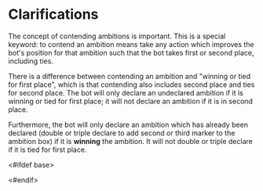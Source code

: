 # Clarifications

The concept of contending ambitions is important. This is a special keyword: to contend an ambition means take any action which improves the bot's position for that ambition such that the bot takes first or second place, including ties.

There is a difference between contending an ambition and "winning or tied for first place", which is that contending also includes second place and ties for second place. The bot will only declare an undeclared ambition if it is winning or tied for first place; it will not declare an ambition if it is in second place.

Furthermore, the bot will only declare an ambition which has already been declared (double or triple declare to add second or third marker to the ambition box) if it is **winning** the ambition. It will not double or triple declare if it is tied for first place.

<#ifdef base>
<div class="pagebreak"></div>
<#endif>

